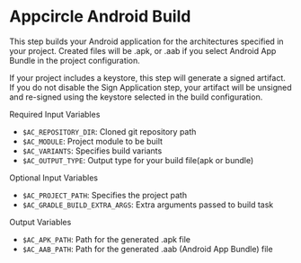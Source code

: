 # Appcircle Android Build

This step builds your Android application for the architectures specified in your project. Created files will be .apk, or .aab if you select Android App Bundle in the project configuration.

If your project includes a keystore, this step will generate a signed artifact. If you do not disable the Sign Application step, your artifact will be unsigned and re-signed using the keystore selected in the build configuration.

Required Input Variables
- `$AC_REPOSITORY_DIR`: Cloned git repository path
- `$AC_MODULE`: Project module to be built
- `$AC_VARIANTS`: Specifies build variants
- `$AC_OUTPUT_TYPE`: Output type for your build file(apk or bundle)

Optional Input Variables
- `$AC_PROJECT_PATH`: Specifies the project path
- `$AC_GRADLE_BUILD_EXTRA_ARGS`: Extra arguments passed to build task

Output Variables
- `$AC_APK_PATH`: Path for the generated .apk file
- `$AC_AAB_PATH`: Path for the generated .aab (Android App Bundle) file
